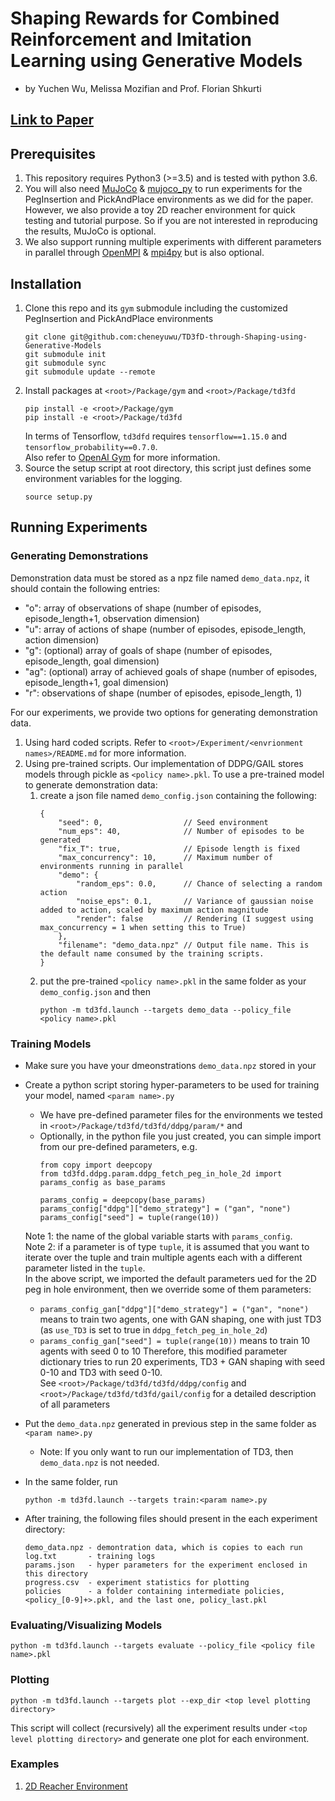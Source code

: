 # Shaping Rewards for Combined Reinforcement and Imitation Learning using Generative Models 
- by Yuchen Wu, Melissa Mozifian and Prof. Florian Shkurti

## [Link to Paper](.)

## Prerequisites
1. This repository requires Python3 (>=3.5) and is tested with python 3.6.
2. You will also need [MuJoCo](http://mujoco.org/) & [mujoco_py](https://github.com/openai/mujoco-py) to run experiments for the PegInsertion and PickAndPlace environments as we did for the paper. However, we also provide a toy 2D reacher environment for quick testing and tutorial purpose. So if you are not interested in reproducing the results, MuJoCo is optional.
3. We also support running multiple experiments with different parameters in parallel through [OpenMPI](https://www.open-mpi.org/) & [mpi4py](https://mpi4py.readthedocs.io/en/stable/) but is also optional.


## Installation
1. Clone this repo and its `gym` submodule including the customized PegInsertion and PickAndPlace environments
    ```
    git clone git@github.com:cheneyuwu/TD3fD-through-Shaping-using-Generative-Models
    git submodule init
    git submodule sync
    git submodule update --remote
    ```
2. Install packages at `<root>/Package/gym` and  `<root>/Package/td3fd`
    ```
    pip install -e <root>/Package/gym
    pip install -e <root>/Package/td3fd
    ```
    In terms of Tensorflow, `td3dfd` requires `tensorflow==1.15.0` and `tensorflow_probability==0.7.0`. \
    Also refer to [OpenAI Gym](https://github.com/openai/gym) for more information.
3. Source the setup script at root directory, this script just defines some environment variables for the logging.
    ```
    source setup.py
    ```

## Running Experiments

### Generating Demonstrations
Demonstration data must be stored as a npz file named `demo_data.npz`, it should contain the following entries:
- "o": array of observations of shape (number of episodes, episode_length+1, observation dimension)
- "u": array of actions of shape (number of episodes, episode_length, action dimension)
- "g": (optional) array of goals of shape (number of episodes, episode_length, goal dimension)
- "ag": (optional) array of achieved goals of shape (number of episodes, episode_length+1, goal dimension)
- "r": observations of shape (number of episodes, episode_length, 1)

For our experiments, we provide two options for generating demonstration data.
1. Using hard coded scripts. Refer to `<root>/Experiment/<envrionment names>/README.md` for more information.
2. Using pre-trained scripts. Our implementation of DDPG/GAIL stores models through pickle as `<policy name>.pkl`. To use a pre-trained model to generate demonstration data:
    1. create a json file named `demo_config.json` containing the following:
        ```
        {
            "seed": 0,                  // Seed environment
            "num_eps": 40,              // Number of episodes to be generated
            "fix_T": true,              // Episode length is fixed
            "max_concurrency": 10,      // Maximum number of environments running in parallel
            "demo": {
                "random_eps": 0.0,      // Chance of selecting a random action
                "noise_eps": 0.1,       // Variance of gaussian noise added to action, scaled by maximum action magnitude
                "render": false         // Rendering (I suggest using max_concurrency = 1 when setting this to True)
            },
            "filename": "demo_data.npz" // Output file name. This is the default name consumed by the training scripts.
        }
        ```
    2. put the pre-trained `<policy name>.pkl` in the same folder as your `demo_config.json` and then
        ```
        python -m td3fd.launch --targets demo_data --policy_file <policy name>.pkl
        ```

### Training Models
- Make sure you have your dmeonstrations `demo_data.npz` stored in your
- Create a python script storing hyper-parameters to be used for training your model, named `<param name>.py`
    - We have pre-defined parameter files for the environments we tested in `<root>/Package/td3fd/td3fd/ddpg/param/*` and
    - Optionally, in the python file you just created, you can simple import from our pre-defined parameters, e.g.
        ```
        from copy import deepcopy
        from td3fd.ddpg.param.ddpg_fetch_peg_in_hole_2d import params_config as base_params
        
        params_config = deepcopy(base_params)
        params_config["ddpg"]["demo_strategy"] = ("gan", "none")
        params_config["seed"] = tuple(range(10))   
        ```
    Note 1: the name of the global variable starts with `params_config`. \
    Note 2: if a parameter is of type `tuple`, it is assumed that you want to iterate over the tuple and train multiple agents each with a different parameter listed in the `tuple`. \
    In the above script, we imported the default parameters ued for the 2D peg in hole environment, then we override some of them parameters: 
    - `params_config_gan["ddpg"]["demo_strategy"] = ("gan", "none")` means to train two agents, one with GAN shaping, one with just TD3 (as `use_TD3` is set to true in `ddpg_fetch_peg_in_hole_2d`)
    - `params_config_gan["seed"] = tuple(range(10))` means to train 10 agents with seed 0 to 10
    Therefore, this modified parameter dictionary tries to run 20 experiments, TD3 + GAN shaping with seed 0-10 and TD3 with seed 0-10. \
    See `<root>/Package/td3fd/td3fd/ddpg/config` and `<root>/Package/td3fd/td3fd/gail/config` for a detailed description of all parameters

- Put the `demo_data.npz` generated in previous step in the same folder as `<param name>.py`
    - Note: If you only want to run our implementation of TD3, then `demo_data.npz` is not needed.
- In the same folder, run
    ```
    python -m td3fd.launch --targets train:<param name>.py
    ```
- After training, the following files should present in the each experiment directory:
    ```
    demo_data.npz - demontration data, which is copies to each run
    log.txt       - training logs
    params.json   - hyper parameters for the experiment enclosed in this directory
    progress.csv  - experiment statistics for plotting
    policies      - a folder containing intermediate policies, <policy_[0-9]+>.pkl, and the last one, policy_last.pkl
    ```

### Evaluating/Visualizing Models
```
python -m td3fd.launch --targets evaluate --policy_file <policy file name>.pkl
```

### Plotting
```
python -m td3fd.launch --targets plot --exp_dir <top level plotting directory>
```
This script will collect (recursively) all the experiment results under `<top level plotting directory>` and generate one plot for each environment.

### Examples
1. [2D Reacher Environment](./Experiment/Reacher2D)
